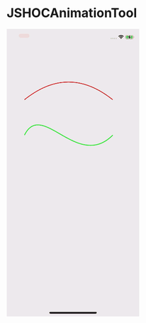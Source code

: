 # JSHOCAnimationTool

![image](https://github.com/JSH-00/JSHOCAnimationTool/blob/master/JSHOCAnimationTool/1716384003130.gif)
